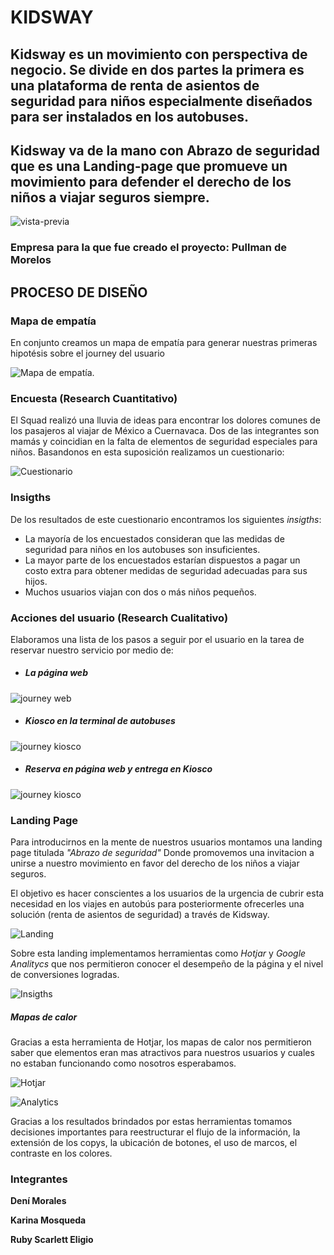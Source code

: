 
# KIDSWAY

## Kidsway es un movimiento con perspectiva de negocio. Se divide en dos partes la primera es una plataforma de renta de asientos de seguridad para niños especialmente diseñados para ser instalados en los autobuses.


## Kidsway va de la mano con Abrazo de seguridad que es una Landing-page que promueve un movimiento para defender el derecho de los niños a viajar seguros siempre.

![vista-previa](https://user-images.githubusercontent.com/32865535/38582961-232c9bda-3cd7-11e8-9bd8-3af37a734afe.jpg)

### Empresa para la que fue creado el proyecto: Pullman de Morelos

## PROCESO DE DISEÑO


### Mapa de empatía

En conjunto creamos un mapa de empatía para generar nuestras primeras hipotésis sobre el journey del usuario

![Mapa de empatía](assets/images/mapa-de-empatía.jpg "mapa de empatía").


### Encuesta (Research Cuantitativo)


El Squad realizó una lluvia de ideas para  encontrar los dolores comunes de los pasajeros al viajar de México a Cuernavaca. Dos de las integrantes son mamás y coincidian en la falta de elementos de seguridad especiales para niños. Basandonos en esta suposición realizamos un cuestionario:

![Cuestionario](assets/images/encuesta01.png "cuestionario")



### Insigths

De los resultados de este cuestionario encontramos los siguientes *insigths*:

* La mayoría de los encuestados consideran que las medidas de seguridad para niños en los autobuses son insuficientes.
* La mayor parte de los encuestados estarían dispuestos a pagar un costo extra para obtener medidas de seguridad adecuadas para sus hijos.
* Muchos usuarios viajan con dos o más niños pequeños.

### Acciones del usuario (Research Cualitativo)

Elaboramos una lista de los pasos a seguir por el usuario en la tarea de reservar nuestro servicio por medio de:

* ##### La página web
![journey web](assets/images/web.jpg "journey-web")

* ##### Kiosco en la terminal de autobuses
![journey kiosco](assets/images/kiosco.jpg "journey-kiosco")

* ##### Reserva en página web y entrega en Kiosco
![journey kiosco](assets/images/reservaweb-entregakiosco.jpg "journey-kiosco")



### Landing Page


Para introducirnos en la mente de nuestros usuarios montamos una landing page titulada *"Abrazo de seguridad"* Donde promovemos una invitacion a unirse a nuestro movimiento en favor del derecho de los niños a viajar seguros.

El objetivo es hacer conscientes a los usuarios de la urgencia de cubrir esta necesidad en los viajes en autobús para posteriormente ofrecerles una solución (renta de asientos de seguridad) a través de Kidsway.

![Landing](assets/images/screencapture-abrazoseguro-pagedemo-co-2018-03-09-21_41_46.png "landing")

Sobre esta landing implementamos herramientas como *Hotjar* y *Google Analitycs* que nos permitieron conocer el desempeño de la página y el nivel de conversiones logradas.


![Insigths](assets/images/KidsWay01.jpg "Insigths")

##### Mapas de calor

Gracias a esta herramienta de Hotjar, los mapas de calor nos permitieron saber que elementos eran mas atractivos para nuestros usuarios y cuales no estaban funcionando como nosotros esperabamos.

![Hotjar](assets/images/KidsWay02.jpg "Hotjar")



![Analytics](assets/images/KidsWay.jpg "Analytics")

Gracias a los resultados brindados por estas herramientas tomamos decisiones importantes para reestructurar el flujo de la información, la extensión de los copys, la ubicación de botones, el uso de marcos, el contraste en los colores.

### Integrantes

**Dení Morales**

**Karina Mosqueda**

**Ruby Scarlett Eligio**
